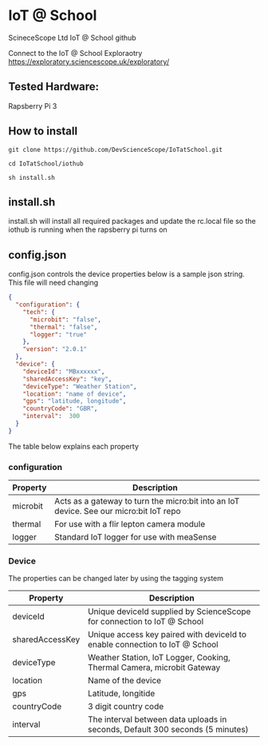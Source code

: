 # IoT @ School
ScineceScope Ltd IoT @ School github

Connect to the IoT @ School Exploraotry https://exploratory.sciencescope.uk/exploratory/ 

## Tested Hardware: 
Rapsberry Pi 3

## How to install
```
git clone https://github.com/DevScienceScope/IoTatSchool.git

cd IoTatSchool/iothub

sh install.sh
```

## install.sh
install.sh will install all required packages and update the rc.local file so the iothub is running when the rapsberry pi turns on

## config.json
config.json controls the device properties below is a sample json string. This file will need changing
```json
{
  "configuration": {
    "tech": {
      "microbit": "false",
      "thermal": "false",
      "logger": "true"
    },
    "version": "2.0.1"
  },
  "device": {
    "deviceId": "MBxxxxxx",
    "sharedAccessKey": "key",
    "deviceType": "Weather Station",
    "location": "name of device",
    "gps": "latitude, longitude",
    "countryCode": "GBR",
    "interval":  300
  }
}
```
The table below explains each property
### configuration
| Property  | Description |
| ------------- | ------------- |
| microbit  | Acts as a gateway to turn the micro:bit into an IoT device. See our micro:bit IoT repo  |
| thermal  | For use with a flir lepton camera module  |
| logger  | Standard IoT logger for use with meaSense  |

### Device
The properties can be changed later by using the tagging system

| Property  | Description |
| ------------- | ------------- |
| deviceId  | Unique deviceId supplied by ScienceScope for connection to IoT @ School  |
| sharedAccessKey  | Unique access key paired with deviceId to enable connection to IoT @ School |
| deviceType  | Weather Station, IoT Logger, Cooking, Thermal Camera, microbit Gateway  |
| location  | Name of the device  |
| gps  | Latitude, longitide  |
| countryCode | 3 digit country code  |
| interval  | The interval between data uploads in seconds, Default 300 seconds (5 minutes)  |
